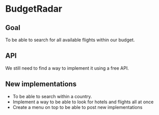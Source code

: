 # BudgetRadar

## Goal
To be able to search for all available flights within our budget.

## API
We still need to find a way to implement it using a free API.

## New implementations
- To be able to search within a country. 
- Implement a way to be able to look for hotels and flights all at once
- Create a menu on top to be able to post new implementations


